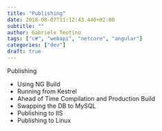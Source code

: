 ```yaml
---
title: "Publishing"
date: 2018-08-07T11:12:43.440+02:00
subtitle: ""
author: Gabriele Teotino
tags: ["c#", "webapi", "netcore", "angular"]
categories: ["dev"]
draft: true
---
```


Publishing

- Using NG Build
- Running from Kestrel
- Ahead of Time Compilation and Production Build
- Swapping the DB to MySQL
- Publishing to IIS
- Publishing to Linux
